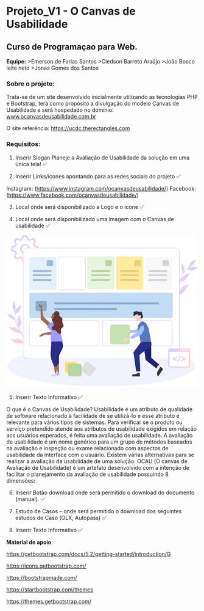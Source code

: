# Projeto_V1 - O Canvas de Usabilidade

## Curso de Programaçao para Web.

**Equipe:** 
        >Emerson de Farias Santos
        >Cledson Barreto Araújo
        >João Bosco leite neto
        >Jonas Gomes dos Santos

### **Sobre o projeto:**

Trata-se de um site desenvolvido inicialmente utilizando as tecnologias PHP e Bootstrap, terá como propósito a divulgação do modelo Canvas de Usabilidade e será hospedado no domínio: www.ocanvasdeusabilidade.com.br

O site referência: https://ucdc.therectangles.com

### **Requisitos:**

1. Inserir Slogan Planeje a Avaliação de Usabilidade da solução em uma única tela! ✅

2. Inserir Links/ícones apontando para as redes sociais do projeto ✅

Instagram: (https://www.instagram.com/ocanvasdeusabilidade/)
Facebook: (https://www.facebook.com/ocanvasdeusabilidade/)

3. Local onde será disponibilizado a Logo e o ícone ✅

4. Local onde será disponibilizado uma imagem com o Canvas de usabilidade  ✅

![Imagem cavas de Usabilidade!](/assets/img/canvas.PNG)

5. Inserir Texto Informativo ✅

O que é o Canvas de Usabilidade?
Usabilidade é um atributo de qualidade de software relacionado à facilidade de se utilizá-lo e esse atributo é relevante para vários tipos de sistemas. Para verificar se o produto ou serviço pretendido atende aos atributos de usabilidade exigidos em relação aos usuários esperados, é feita uma avaliação de usabilidade. A avaliação de usabilidade é um nome genérico para um grupo de métodos baseados na avaliação e inspeção ou exame relacionado com aspectos de usabilidade da interface com o usuário. Existem várias alternativas para se realizar a avaliação da usabilidade de uma solução. OCAU (O canvas de Avaliação de Usabilidade) é um artefato desenvolvido com a intenção de facilitar o planejamento da avaliação de usabilidade possuindo 8 dimensões:

6. Inserir Botão download onde será permitido o download do documento (manual). ✅

7. Estudo de Casos – onde será permitido o download dos seguintes estudos de Caso (OLX, Autopass)  ✅

8. Inserir Texto Informativo ✅

**Material de apoio**

https://getbootstrap.com/docs/5.2/getting-started/introduction/G

https://icons.getbootstrap.com/

https://bootstrapmade.com/

https://startbootstrap.com/themes

https://themes.getbootstrap.com/

